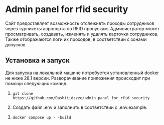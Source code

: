 # Admin panel for rfid security

Сайт предоставляет возможность отслеживть проходы сотрудников через турникеты аэропорта по RFID пропускам. Администратор может просматривать, создавать, изменять и удалять карточки сотрудников. Также отображаются логи их проходов, в соответствии с зонами допусков.

## Установка и запуск

Для запуска на локальной машине потребуется установленный docker не ниже 28.1 версии. Разворачивание приложения происходит при помощи следующих команд:

1) `git clone https://github.com/Dashiiidzzze/admin_panel_for_rfid_security`

2) Создать файл .env и заполнить в соответствии с .env.example.

3) `docker compose up - -build`
